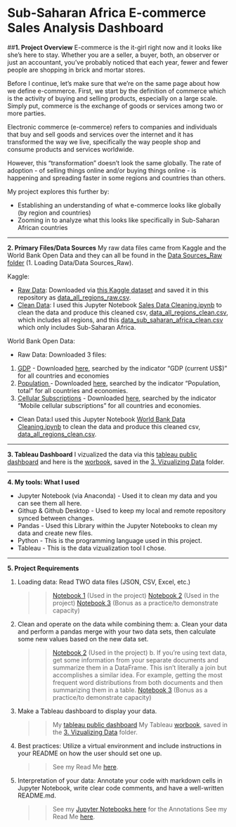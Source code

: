 # Sub-Saharan Africa E-commerce Sales Analysis Dashboard

##**1. Project Overview**
E-commerce is the it-girl right now and it looks like she’s here to stay. 
Whether you are a seller, a buyer, both, an observer or just an accountant, you’ve probably noticed that each year, fewer and fewer people are shopping in brick and mortar stores. 

Before I continue, let’s make sure that we’re on the same page about how we define e-commerce. First, we start by the definition of commerce which is the activity of buying and selling products, especially on a large scale. Simply put, commerce is the exchange of goods or services among two or more parties.

Electronic commerce (e-commerce) refers to companies and individuals that buy and sell goods and services over the internet and it has transformed the way we live, specifically the way people shop and consume products and services worldwide. 

However, this “transformation” doesn’t look the same globally. The rate of adoption - of selling things online and/or buying things online - is happening and spreading faster in some regions and countries than others. 

My project explores this further by: 
- Establishing an understanding of what e-commerce looks like globally (by region and countries)
- Zooming in to analyze what this looks like specifically in Sub-Saharan African countries
_________________________________________________________________________________________________________________________________________________________

**2. Primary Files/Data Sources** 
My raw data files came from Kaggle and the World Bank Open Data and they can all be found in the [Data Sources_Raw folder](https://github.com/roselinetwagiramariya/Sales-Data-Project/tree/main/1.%20Loading%20Data/Data%20Sources_Raw) (1. Loading Data/Data Sources_Raw). 

Kaggle: 
- [Raw Data](https://github.com/roselinetwagiramariya/Sales-Data-Project/blob/main/1.%20Loading%20Data/Data%20Sources_Raw/KAGGLE/data_all_regions_raw.csv): Downloaded via [this Kaggle dataset](https://www.kaggle.com/datasets/mysarahmadbhat/sales-data/data) and saved it in this repository as [data_all_regions_raw.csv](https://github.com/roselinetwagiramariya/Sales-Data-Project/blob/main/1.%20Loading%20Data/Data%20Sources_Raw/KAGGLE/data_all_regions_raw.csv).
- [Clean Data](https://github.com/roselinetwagiramariya/Sales-Data-Project/blob/main/1.%20Loading%20Data/Data%20Sources_Clean/data_all_regions_clean.csv): I used this Jupyter Notebook [Sales Data Cleaning.ipynb](https://github.com/roselinetwagiramariya/Sales-Data-Project/blob/main/2.%20Data%20Cleaning%20%26%20Interpretation/Jupyter%20Notebooks/Sales%20Data%20Cleaning.ipynb) to clean the data and produce this cleaned csv, [data_all_regions_clean.csv](https://github.com/roselinetwagiramariya/Sales-Data-Project/blob/main/1.%20Loading%20Data/Data%20Sources_Clean/data_all_regions_clean.csv), which includes all regions, and this [data_sub_saharan_africa_clean.csv](https://github.com/roselinetwagiramariya/Sales-Data-Project/blob/main/1.%20Loading%20Data/Data%20Sources_Clean/data_sub_saharan_africa_clean.csv) which only includes Sub-Saharan Africa.

World Bank Open Data: 
- Raw Data: Downloaded 3 files:
1. [GDP](https://github.com/roselinetwagiramariya/Sales-Data-Project/blob/main/1.%20Loading%20Data/Data%20Sources_Raw/World%20Bank/GDP%20by%20Country%20-%20Sheet1.csv) - Downloaded [here](https://data.worldbank.org/indicator/NY.GDP.MKTP.CD?end=2023&start=2022), searched by the indicator “GDP (current US$)” for all countries and economies
2. [Population ](https://github.com/roselinetwagiramariya/Sales-Data-Project/blob/main/1.%20Loading%20Data/Data%20Sources_Raw/World%20Bank/Population%20by%20Country%20-%20Sheet1.csv) - Downloaded [here](https://data.worldbank.org/indicator/SP.POP.TOTL), searched by the indicator “Population, total” for all countries and economies.
3. [Cellular Subscriptions](https://github.com/roselinetwagiramariya/Sales-Data-Project/blob/main/1.%20Loading%20Data/Data%20Sources_Raw/World%20Bank/Cell_by_country%20-%20Cell_by_country.csv) - Downloaded [here](https://data.worldbank.org/indicator/NY.GDP.MKTP.CD?end=2023&start=2022), searched by the indicator “Mobile cellular subscriptions” for all countries and economies.
- Clean Data:I used this Jupyter Notebook [World Bank Data Cleaning.ipynb](https://github.com/roselinetwagiramariya/Sales-Data-Project/blob/main/2.%20Data%20Cleaning%20%26%20Interpretation/Jupyter%20Notebooks/World%20Bank%20Data%20Cleaning.ipynb) to clean the data and produce this cleaned csv, [data_all_regions_clean.csv](https://github.com/roselinetwagiramariya/Sales-Data-Project/blob/main/1.%20Loading%20Data/Data%20Sources_Clean/data_all_regions_clean.csv).
_________________________________________________________________________________________________________________________________________________________
**3. Tableau Dashboard** I vizualized the data via this [tableau public dashboard](https://public.tableau.com/app/profile/roseline.twagiramariya/viz/SalesDataDashboard_done/Dashboard1AllRegions) and here is the [worbook](https://github.com/roselinetwagiramariya/Sales-Data-Project/blob/main/3.%20Vizualizing%20Data/Sales%20Data%20Dashboard_Roseline_Twagiramariya.twbx), saved in the [3. Vizualizing Data](https://github.com/roselinetwagiramariya/Sales-Data-Project/tree/main/3.%20Vizualizing%20Data) folder. 
_________________________________________________________________________________________________________________________________________________________
**4. My tools: What I used** 
- Jupyter Notebook (via Anaconda) - Used it to clean my data and you can see them all here. 
- Githup & Github Desktop - Used to keep my local and remote repository synced between changes. 
- Pandas - Used this Library within the Jupyter Notebooks to clean my data and create new files. 
- Python - This is the programming language used in this project. 
- Tableau - This is the data vizualization tool I chose. 
_________________________________________________________________________________________________________________________________________________________
**5. Project Requirements**

1. Loading data: Read TWO data files (JSON, CSV, Excel, etc.) 
   >> [Notebook 1](https://github.com/roselinetwagiramariya/Sales-Data-Project/blob/main/2.%20Data%20Cleaning%20%26%20Interpretation/Jupyter%20Notebooks/Sales%20Data%20Cleaning.ipynb) (Used in the project)
   >> [Notebook 2](https://github.com/roselinetwagiramariya/Sales-Data-Project/blob/main/2.%20Data%20Cleaning%20%26%20Interpretation/Jupyter%20Notebooks/World%20Bank%20Data%20Cleaning.ipynb) (Used in the project)
   >> [Notebook 3](https://github.com/roselinetwagiramariya/Sales-Data-Project/blob/main/2.%20Data%20Cleaning%20%26%20Interpretation/Jupyter%20Notebooks/BONUS_Country%20Info_merge_data_cleaning.ipynb) (Bonus as a practice/to demonstrate capacity)
2. Clean and operate on the data while combining them:
   a. Clean your data and perform a pandas merge with your two data sets, then calculate some new values based on the new data set.
      >> [Notebook 2](https://github.com/roselinetwagiramariya/Sales-Data-Project/blob/main/2.%20Data%20Cleaning%20%26%20Interpretation/Jupyter%20Notebooks/World%20Bank%20Data%20Cleaning.ipynb) (Used in the project)
   b. If you’re using text data, get some information from your separate documents and summarize them in a DataFrame. This isn’t literally a join but accomplishes a similar idea. For example, getting the most frequent word distributions from both documents and then summarizing them in a table.
      >> [Notebook 3](https://github.com/roselinetwagiramariya/Sales-Data-Project/blob/main/2.%20Data%20Cleaning%20%26%20Interpretation/Jupyter%20Notebooks/BONUS_Country%20Info_merge_data_cleaning.ipynb) (Bonus as a practice/to demonstrate capacity)
3. Make a Tableau dashboard to display your data. 
      >> My [tableau public dashboard](https://public.tableau.com/app/profile/roseline.twagiramariya/viz/SalesDataDashboard_done/Dashboard1AllRegions)
      >> My Tableau [worbook](https://github.com/roselinetwagiramariya/Sales-Data-Project/blob/main/3.%20Vizualizing%20Data/Sales%20Data%20Dashboard_Roseline_Twagiramariya.twbx), saved in the [3. Vizualizing Data](https://github.com/roselinetwagiramariya/Sales-Data-Project/tree/main/3.%20Vizualizing%20Data) folder. 
4. Best practices: Utilize a virtual environment and include instructions in your README on how the user should set one up.
   >> See my Read Me [here](https://github.com/roselinetwagiramariya/Sales-Data-Project/edit/main/README.md). 
5. Interpretation of your data: Annotate your code with markdown cells in Jupyter Notebook, write clear code comments, and have a well-written README.md.
     >> See my [Jupyter Notebooks here](https://github.com/roselinetwagiramariya/Sales-Data-Project/tree/main/2.%20Data%20Cleaning%20%26%20Interpretation/Jupyter%20Notebooks) for the Annotations
     >> See my Read Me [here](https://github.com/roselinetwagiramariya/Sales-Data-Project/edit/main/README.md).








